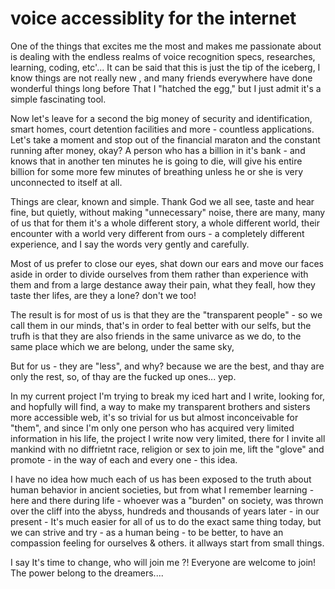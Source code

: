 # voice accessiblity for the internet


One of the things that excites me the most and makes me passionate about is dealing with the endless realms of voice recognition specs, researches, learning, coding, etc'... It can be said that this is just the tip of the iceberg, I know things are not really new , and many friends everywhere have done wonderful things long before That I "hatched the egg," but I just admit it's a simple fascinating tool. 

Now let's leave for a second the big money of security and identification, smart homes, court detention facilities and more - countless applications.
Let's take a moment and stop out of the financial maraton and the constant running after money, okay? A person who has a billion in it's bank - and knows that in another ten minutes he is going to die, will give his entire billion for some more few minutes of breathing unless he or she is very unconnected to itself at all.

Things are clear, known and simple. Thank God we all see, taste and hear fine, but quietly, without making "unnecessary" noise, there are many, many of us that for them it's a whole different story, a whole different world, their encounter with a world very different from ours - a completely different experience, and I say the words very gently and carefully.

Most of us prefer to close our eyes, shat down our ears and move our faces aside in order to divide ourselves from them rather than experience with them and from a large destance away their pain, what they feall, how they taste ther lifes, are they a lone? don't we too!

The result is for most of us is that they are the "transparent people" - so we call them in our minds, that's in order to feal better with our selfs, but the trufh is that they are also friends in the same univarce as we do, to the same place which we are belong, under the same sky,

But for us - they are "less", and why? because we are the best, and thay are only the rest, so, of thay are the fucked up ones... yep.

In my current project I'm trying to break my iced hart and I write, looking for, and hopfully will find, a way to make my transparent brothers and sisters more accessible web, it's so trivial for us but almost inconceivable for "them", and since I'm only one person who has acquired very limited information in his life, the project I write now very limited, there for I invite all mankind with no diffrietnt race, religion or sex to join me, lift the "glove" and promote - in the way of each and every one - this idea.

I have no idea how much each of us has been exposed to the truth about human behavior in ancient societies, but from what I remember learning - here and there during life - whoever was a "burden" on society,  was thrown over the cliff into the abyss, hundreds and thousands of years later - in our present - It's much easier for all of us to do the exact same thing today, but we can strive and try - as a human being - to be better, to have an compassion feeling for ourselves & others. it allways start from small things.


I say It's time to change, who will join me ?!
Everyone are welcome to join! The power belong to the dreamers....
